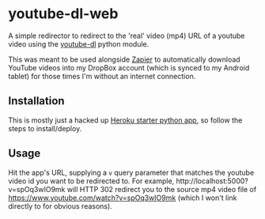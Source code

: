 # youtube-dl-web

A simple redirector to redirect to the 'real' video (mp4) URL of a youtube video using the [youtube-dl](https://github.com/rg3/youtube-dl) python module.

This was meant to be used alongside [Zapier](https://zapier.com) to automatically download YouTube videos into my DropBox account (which is synced to my Android tablet) for those times I'm without an internet connection.


## Installation
This is mostly just a hacked up [Heroku starter python app](https://devcenter.heroku.com/articles/getting-started-with-python), so follow the steps to install/deploy.

## Usage
Hit the app's URL, supplying a ```v``` query parameter that matches the youtube video id you want to be redirected to. For example, http://localhost:5000?v=spOq3wIO9mk will HTTP 302 redirect you to the source mp4 video file of  https://www.youtube.com/watch?v=spOq3wIO9mk (which I won't link directly to for obvious reasons).
